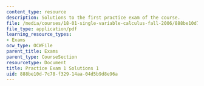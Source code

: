 ```yaml
---
content_type: resource
description: Solutions to the first practice exam of the course.
file: /media/courses/18-01-single-variable-calculus-fall-2006/888be10d7c78f32914aa04d5b9d8e96a_prexam1asolv1.pdf
file_type: application/pdf
learning_resource_types:
- Exams
ocw_type: OCWFile
parent_title: Exams
parent_type: CourseSection
resourcetype: Document
title: Practice Exam 1 Solutions 1
uid: 888be10d-7c78-f329-14aa-04d5b9d8e96a
---
```

